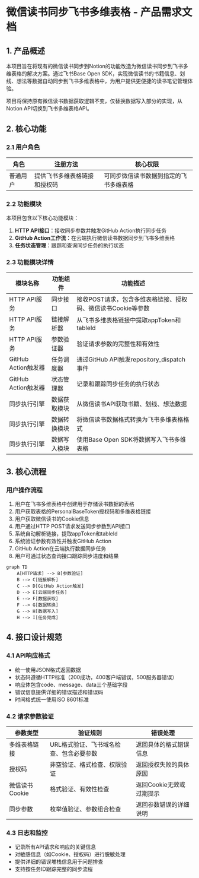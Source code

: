 # 微信读书同步飞书多维表格 - 产品需求文档

## 1. 产品概述

本项目旨在将现有的微信读书同步到Notion的功能改造为微信读书同步到飞书多维表格的解决方案。通过飞书Base Open SDK，实现微信读书的书籍信息、划线、想法等数据自动同步到飞书多维表格中，为用户提供更便捷的读书笔记管理体验。

项目将保持原有微信读书数据获取逻辑不变，仅替换数据写入部分的实现，从Notion API切换到飞书多维表格API。

## 2. 核心功能

### 2.1 用户角色

| 角色 | 注册方法 | 核心权限 |
|------|----------|----------|
| 普通用户 | 提供飞书多维表格链接和授权码 | 可同步微信读书数据到指定的飞书多维表格 |

### 2.2 功能模块

本项目包含以下核心功能模块：

1. **HTTP API接口**：接收同步参数并触发GitHub Action执行同步任务
2. **GitHub Action工作流**：在云端执行微信读书数据同步到飞书多维表格
3. **任务状态管理**：跟踪和查询同步任务的执行状态

### 2.3 功能模块详情

| 模块名称 | 功能组件 | 功能描述 |
|----------|----------|----------|
| HTTP API服务 | 同步接口 | 接收POST请求，包含多维表格链接、授权码、微信读书Cookie等参数 |
| HTTP API服务 | 链接解析器 | 从飞书多维表格链接中提取appToken和tableId |
| HTTP API服务 | 参数验证器 | 验证请求参数的完整性和有效性 |
| GitHub Action触发器 | 任务调度器 | 通过GitHub API触发repository_dispatch事件 |
| GitHub Action触发器 | 状态管理器 | 记录和跟踪同步任务的执行状态 |
| 同步执行引擎 | 数据获取模块 | 从微信读书API获取书籍、划线、想法数据 |
| 同步执行引擎 | 数据转换模块 | 将微信读书数据格式转换为飞书多维表格格式 |
| 同步执行引擎 | 数据写入模块 | 使用Base Open SDK将数据写入飞书多维表格 |

## 3. 核心流程

### 用户操作流程

1. 用户在飞书多维表格中创建用于存储读书数据的表格
2. 用户获取表格的PersonalBaseToken授权码和多维表格链接
3. 用户获取微信读书的Cookie信息
4. 用户通过HTTP POST请求发送同步参数到API接口
5. 系统自动解析链接，提取appToken和tableId
6. 系统验证参数有效性并触发GitHub Action
7. GitHub Action在云端执行数据同步任务
8. 用户可通过状态查询接口跟踪同步进度和结果

```mermaid
graph TD
    A[HTTP请求] --> B[参数验证]
    B --> C[链接解析]
    C --> D[GitHub Action触发]
    D --> E[云端同步任务]
    E --> F[数据获取]
    F --> G[数据转换]
    G --> H[数据写入]
    H --> I[任务完成]
```

## 4. 接口设计规范

### 4.1 API响应格式

- 统一使用JSON格式返回数据
- 状态码遵循HTTP标准（200成功，400客户端错误，500服务器错误）
- 响应体包含code、message、data三个基础字段
- 错误信息提供详细的错误描述和错误码
- 时间格式统一使用ISO 8601标准

### 4.2 请求参数验证

| 参数类型 | 验证规则 | 错误处理 |
|----------|----------|----------|
| 多维表格链接 | URL格式验证、飞书域名检查、包含必要参数 | 返回具体的格式错误信息 |
| 授权码 | 非空验证、格式检查、权限验证 | 返回授权失败的具体原因 |
| 微信读书Cookie | 格式验证、有效性检查 | 返回Cookie无效或过期提示 |
| 同步参数 | 枚举值验证、参数组合检查 | 返回参数错误的详细说明 |

### 4.3 日志和监控

- 记录所有API请求和响应的关键信息
- 对敏感信息（如Cookie、授权码）进行脱敏处理
- 提供详细的错误堆栈信息用于问题排查
- 支持按任务ID跟踪完整的同步流程